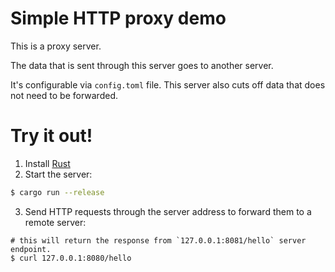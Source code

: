 # Simple HTTP proxy demo

This is a proxy server.

The data that is sent through this server goes to another server.

It's configurable via `config.toml` file.
This server also cuts off data that does not need to be forwarded.

# Try it out!

1. Install [Rust](https://rustup.rs/)
2. Start the server:
```bash
$ cargo run --release
```
3. Send HTTP requests through the server address to forward them to a remote server:
```
# this will return the response from `127.0.0.1:8081/hello` server endpoint. 
$ curl 127.0.0.1:8080/hello
```
